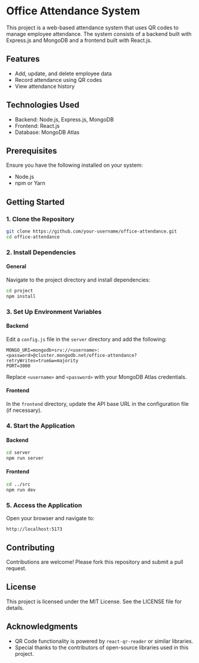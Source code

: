 # Office Attendance System

This project is a web-based attendance system that uses QR codes to manage employee attendance. The system consists of a backend built with Express.js and MongoDB and a frontend built with React.js.

## Features
- Add, update, and delete employee data
- Record attendance using QR codes
- View attendance history

## Technologies Used
- Backend: Node.js, Express.js, MongoDB
- Frontend: React.js
- Database: MongoDB Atlas

## Prerequisites
Ensure you have the following installed on your system:
- Node.js
- npm or Yarn

## Getting Started

### 1. Clone the Repository
```bash
git clone https://github.com/your-username/office-attendance.git
cd office-attendance
```

### 2. Install Dependencies

#### General
Navigate to the project directory and install dependencies:
```bash
cd project
npm install
```

### 3. Set Up Environment Variables

#### Backend
Edit a `config.js` file in the `server` directory and add the following:
```
MONGO_URI=mongodb+srv://<username>:<password>@cluster.mongodb.net/office-attendance?retryWrites=true&w=majority
PORT=3000
```
Replace `<username>` and `<password>` with your MongoDB Atlas credentials.

#### Frontend
In the `frontend` directory, update the API base URL in the configuration file (if necessary).

### 4. Start the Application

#### Backend
```bash
cd server
npm run server
```

#### Frontend
```bash
cd ../src
npm run dev
```

### 5. Access the Application
Open your browser and navigate to:
```
http://localhost:5173
```

## Contributing
Contributions are welcome! Please fork this repository and submit a pull request.

## License
This project is licensed under the MIT License. See the LICENSE file for details.

## Acknowledgments
- QR Code functionality is powered by `react-qr-reader` or similar libraries.
- Special thanks to the contributors of open-source libraries used in this project.
